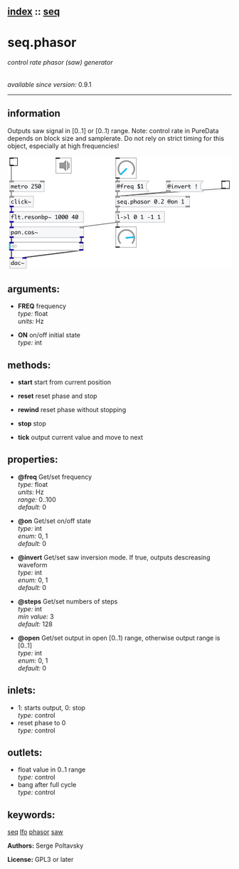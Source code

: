 [index](index.html) :: [seq](category_seq.html)
---

# seq.phasor

###### control rate phasor (saw) generator

*available since version:* 0.9.1

---


## information
Outputs saw signal in [0..1] or [0..1) range.
Note: control rate in PureData depends on block size and samplerate. Do not rely
            on strict timing for this object, especially at high frequencies!



[![example](../examples/img/seq.phasor.jpg)](../examples/pd/seq.phasor.pd)



## arguments:

* **FREQ**
frequency<br>
_type:_ float<br>
_units:_ Hz<br>

* **ON**
on/off initial state<br>
_type:_ int<br>



## methods:

* **start**
start from current position<br>

* **reset**
reset phase and stop<br>

* **rewind**
reset phase without stopping<br>

* **stop**
stop<br>

* **tick**
output current value and move to next<br>




## properties:

* **@freq** 
Get/set frequency<br>
_type:_ float<br>
_units:_ Hz<br>
_range:_ 0..100<br>
_default:_ 0<br>

* **@on** 
Get/set on/off state<br>
_type:_ int<br>
_enum:_ 0, 1<br>
_default:_ 0<br>

* **@invert** 
Get/set saw inversion mode. If true, outputs descreasing waveform<br>
_type:_ int<br>
_enum:_ 0, 1<br>
_default:_ 0<br>

* **@steps** 
Get/set numbers of steps<br>
_type:_ int<br>
_min value:_ 3<br>
_default:_ 128<br>

* **@open** 
Get/set output in open [0..1) range, otherwise output range is [0..1]<br>
_type:_ int<br>
_enum:_ 0, 1<br>
_default:_ 0<br>



## inlets:

* 1: starts output, 0: stop<br>
_type:_ control
* reset phase to 0<br>
_type:_ control



## outlets:

* float value in 0..1 range<br>
_type:_ control
* bang after full cycle<br>
_type:_ control



## keywords:

[seq](keywords/seq.html)
[lfo](keywords/lfo.html)
[phasor](keywords/phasor.html)
[saw](keywords/saw.html)






**Authors:** Serge Poltavsky




**License:** GPL3 or later





